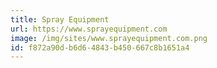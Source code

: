 ```yaml
---
title: Spray Equipment
url: https://www.sprayequipment.com
image: /img/sites/www.sprayequipment.com.png
id: f872a90d-b6d6-4843-b450-667c8b1651a4
---
```

